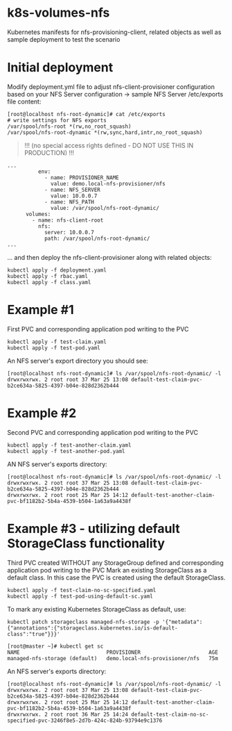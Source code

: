 # k8s-volumes-nfs
Kubernetes manifests for nfs-provisioning-client, related objects as well as sample deployment to test the scenario

# Initial deployment

Modify deployment.yml file to adjust nfs-client-provisioner configuration based on your NFS Server configuration -> 
sample NFS Server /etc/exports file content:
```
[root@localhost nfs-root-dynamic]# cat /etc/exports
# write settings for NFS exports
/var/spool/nfs-root *(rw,no_root_squash)
/var/spool/nfs-root-dynamic *(rw,sync,hard,intr,no_root_squash)
```
> !!! (no special access rights defined - DO NOT USE THIS IN PRODUCTION) !!!

```
...
          env:
            - name: PROVISIONER_NAME
              value: demo.local-nfs-provisioner/nfs
            - name: NFS_SERVER
              value: 10.0.0.7
            - name: NFS_PATH
              value: /var/spool/nfs-root-dynamic/
      volumes:
        - name: nfs-client-root
          nfs:
            server: 10.0.0.7
            path: /var/spool/nfs-root-dynamic/
...
```

... and then deploy the nfs-client-provisioner along with related objects: 

```
kubectl apply -f deployment.yaml
kubectl apply -f rbac.yaml
kubectl apply -f class.yaml
```
# Example #1

First PVC and corresponding application pod writing to the PVC
```
kubectl apply -f test-claim.yaml
kubectl apply -f test-pod.yaml
```
An NFS server's export directory you should see:
```
[root@localhost nfs-root-dynamic]# ls /var/spool/nfs-root-dynamic/ -l
drwxrwxrwx. 2 root root 37 Mar 25 13:08 default-test-claim-pvc-b2ce634a-5825-4397-b04e-828d2362b444
```
# Example #2

Second PVC and corresponding application pod writing to the PVC
```
kubectl apply -f test-another-claim.yaml
kubectl apply -f test-another-pod.yaml
```
AN NFS server's exports directory:
```
[root@localhost nfs-root-dynamic]# ls /var/spool/nfs-root-dynamic/ -l
drwxrwxrwx. 2 root root 37 Mar 25 13:08 default-test-claim-pvc-b2ce634a-5825-4397-b04e-828d2362b444
drwxrwxrwx. 2 root root 25 Mar 25 14:12 default-test-another-claim-pvc-bf1182b2-5b4a-4539-b504-1a63a9a4438f
```

# Example #3 - utilizing default StorageClass functionality 

Third PVC created WITHOUT any StorageGroup defined and corresponding application pod writing to the PVC
Mark an existing StorageClass as a default class. In this case the PVC is created using the default StorageClass.
```
kubectl apply -f test-claim-no-sc-specified.yaml
kubectl apply -f test-pod-using-default-sc.yaml
```
To mark any existing Kubernetes StorageClass as default, use:
```
kubectl patch storageclass managed-nfs-storage -p '{"metadata": {"annotations":{"storageclass.kubernetes.io/is-default-class":"true"}}}'

[root@master ~]# kubectl get sc
NAME                            PROVISIONER                      AGE
managed-nfs-storage (default)   demo.local-nfs-provisioner/nfs   75m
```
An NFS server's exports directory:
```
[root@localhost nfs-root-dynamic]# ls /var/spool/nfs-root-dynamic/ -l
drwxrwxrwx. 2 root root 37 Mar 25 13:08 default-test-claim-pvc-b2ce634a-5825-4397-b04e-828d2362b444
drwxrwxrwx. 2 root root 25 Mar 25 14:12 default-test-another-claim-pvc-bf1182b2-5b4a-4539-b504-1a63a9a4438f
drwxrwxrwx. 2 root root 36 Mar 25 14:24 default-test-claim-no-sc-specified-pvc-3246f8e5-2d7b-424c-824b-93794e9c1376
```







